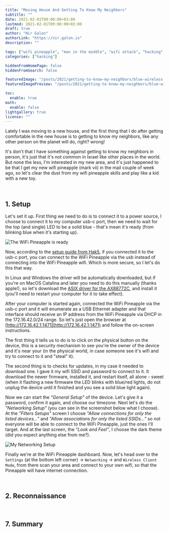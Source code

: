 ```yaml
---
title: "Moving House And Getting To Know My Neighbors"
subtitle: ""
date: 2021-02-01T09:00:00+03:00
lastmod: 2021-02-01T09:00:00+03:00
draft: true
author: "Nir Galon"
authorLink: "https://nir.galon.io"
description: ""

tags: ["wifi pineapple", "man in the middle", "wifi attack", "hacking", "white hat", "hak5"]
categories: ["hacking"]

hiddenFromHomePage: false
hiddenFromSearch: false

featuredImage: "/posts/2021/getting-to-know-my-neighbors/blue-wireless-connection.webp"
featuredImagePreview: "/posts/2021/getting-to-know-my-neighbors/blue-wireless-connection.webp"

toc:
  enable: true
math:
  enable: false
lightgallery: true
license: ""
---
```


Lately I was moving to a new house, and the first thing that I do after getting comfortable in the new house is to getting to know my neighbors, like any other person on the planet will do, right? wrong!

It's don't that I have something against getting to know my neighbors in person, it's just that it's not common in Israel like other places in the world. But none the less, I'm interested in my new area, and it's just happened to be that I get my new wifi pineapple (mark vii) in the mail couple of week ago, so let's clear the dust from my wifi pineapple skills and play like a kid with a new toy.

&nbsp;

## 1. Setup

Let's set it up. First thing we need to do is to connect it to a power source, I choose to connect it to my computer usb-c port, then we need to wait for the top (and single) LED to be a solid blue - that's mean it's ready (from blinking blue when it's starting up).

![The WiFi Pineapple is ready](/posts/2021/getting-to-know-my-neighbors/wifi-pineapple-ready-to-go.webp "The WiFi Pineapple is ready")

Now, according to the [setup guide from Hak5](https://docs.hak5.org/hc/en-us/articles/360053346334-Setup-Basics), if you connected it to the usb-c port, you can connect to the WiFi Pineapple via the usb instead of connecting into the WiFi Pineapple wifi. Which is more secure, so I let's do this that way.

In Linux and Windows the driver will be automatically downloaded, but if you're on MacOS Catalina and later you need to do this manually (thanks apple!), so let's download the [ASIX driver for the AX88772C](https://www.asix.com.tw/download.php?sub=driverdetail&PItemID=136), and install it (you'll need to restart your computer for it to take effect).

After your computer is started again, connected the WiFi Pineapple via the usb-c port and it will enumerate as a USB Ethernet adapter and that interface should receive an IP address from the WiFi Pineapple via DHCP in the 172.16.42.0/24 range. So let's just open the browser at [http://172.16.42.1:1471](http://172.16.42.1:1471) and follow the on-screen instructions.

The first thing it tells us to do is to click on the physical button on the device, this is a security mechanism to see you're the owner of the device and it's near your (in the physical world, in case someone see it's wifi and try to connect to it and "steal" it).

The second thing is to checks for updates, in my case it needed to download one. I gave it my wifi SSID and password to connect to it. It download the newer firmware, installed it, and restart itself, all alone - sweet (when it flashing a new firmware the LED blinks with blue/red lights, do not unplug the device until it finished and you see a solid blue light again).

Now we can start the _"General Setup"_ of the device. Let's give it a password, confirm it again, and choose our timezone. Next let's do the _"Networking Setup"_ (you can see in the screenshot below what I choose). At the _"Filters Setups"_ screen I choose _"Allow connections for only the listed devices..."_ and _"Allow associations for only the listed SSIDs..."_ so not everyone will be able to connect to the WiFi Pineapple, just the ones I'll target. And at the last screen, the _"Look and Feel"_, I choose the dark theme (did you expect anything else from me?).

![My Networking Setup](/posts/2021/getting-to-know-my-neighbors/wifi-pineapple-networking-setup.webp "My Networking Setup")

Finally we're at the WiFi Pineapple dashboard. Now, let's head over to the `Settings` (at the bottom left corner) -> `Networking` -> and `Wireless Client Mode`, from there scan your area and connect to your own wifi, so that the Pineapple will have internet connection.

&nbsp;

## 2. Reconnaissance

&nbsp;

## 7. Summary
